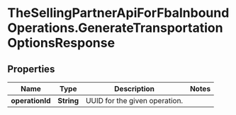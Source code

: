 # TheSellingPartnerApiForFbaInboundOperations.GenerateTransportationOptionsResponse

## Properties
Name | Type | Description | Notes
------------ | ------------- | ------------- | -------------
**operationId** | **String** | UUID for the given operation. | 


